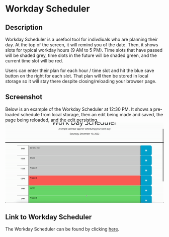 # Workday Scheduler

## Description

Workday Scheduler is a usefool tool for indivdiuals who are planning their day. At the top of the screen, it will remind you of the date. Then, it shows slots for typical workday hours (9 AM to 5 PM). Time slots that have passed will be shaded grey, time slots in the future will be shaded green, and the current time slot will be red. 

Users can enter their plan for each hour / time slot and hit the blue save button on the right for each slot. That plan will then be stored in local storage so it will stay there despite closing/reloading your browser page. 

## Screenshot

Below is an example of the Workday Scheduler at 12:30 PM. It shows a pre-loaded schedule from local storage, then an edit being made and saved, the page being reloaded, and the edit persisting. 
![Main site](Assets/Images/Functioning-Schedule.gif)

## Link to Workday Scheduler

The Workday Scheduler can be found by clicking [here](https://mshaari.github.io/work-day-scheduler/).